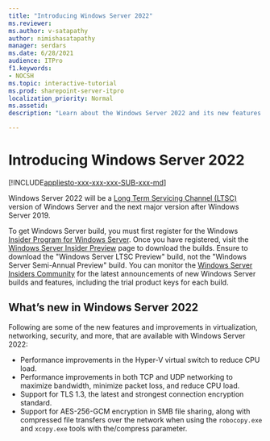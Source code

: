 ```yaml
---
title: "Introducing Windows Server 2022"
ms.reviewer: 
ms.author: v-satapathy
author: nimishasatapathy
manager: serdars
ms.date: 6/28/2021
audience: ITPro
f1.keywords:
- NOCSH
ms.topic: interactive-tutorial
ms.prod: sharepoint-server-itpro
localization_priority: Normal
ms.assetid: 
description: "Learn about the Windows Server 2022 and its new features."

---
```


# Introducing Windows Server 2022

[!INCLUDE[appliesto-xxx-xxx-xxx-SUB-xxx-md](../includes/appliesto-xxx-xxx-xxx-SUB-xxx-md.md)]

Windows Server 2022 will be a [Long Term Servicing Channel (LTSC)](https://docs.microsoft.com/windows-server/get-started-19/servicing-channels-19) version of Windows Server and the next major version after Windows Server 2019.

To get Windows Server build, you must first register for the Windows [Insider Program for Windows Server](https://insider.windows.com/en-us/for-business-getting-started-server). Once you have registered, visit the [Windows Server Insider Preview](https://www.microsoft.com/en-us/software-download/windowsinsiderpreviewserver) page to download the builds. Ensure to download the "Windows Server LTSC Preview" build, not the "Windows Server Semi-Annual Preview" build. You can monitor the [Windows Server Insiders Community](https://techcommunity.microsoft.com/t5/windows-server-insiders/bd-p/WindowsServerInsiders) for the latest announcements of new Windows Server builds and features, including the trial product keys for each build.

## What’s new in Windows Server 2022

Following are some of the new features and improvements in virtualization, networking, security, and more, that are available with Windows Server 2022:

- Performance improvements in the Hyper-V virtual switch to reduce CPU load.
- Performance improvements in both TCP and UDP networking to maximize bandwidth, minimize packet loss, and reduce CPU load.
- Support for TLS 1.3, the latest and strongest connection encryption standard.
- Support for AES-256-GCM encryption in SMB file sharing, along with compressed file transfers over the network when using the `robocopy.exe` and `xcopy.exe` tools with the/compress parameter.
